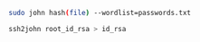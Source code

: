 ```bash
sudo john hash(file) --wordlist=passwords.txt
```
```bash
ssh2john root_id_rsa > id_rsa
```


